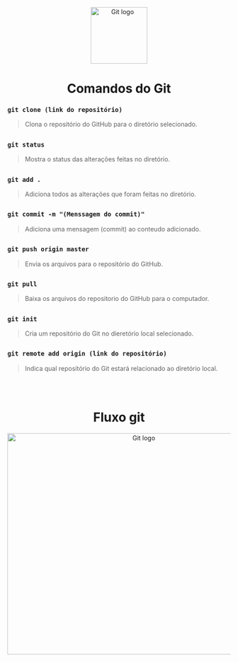 <p align="center">
  <img src="https://puxl.io/img/logo/github.svg" alt="Git logo" width="128" height="128">
</p>
<h1 align="center">Comandos do Git</h1>

### `git clone (link do repositório)`
> Clona o repositório do GitHub para o diretório selecionado.
##
### `git status`
> Mostra o status das alterações feitas no diretório.
##
### `git add .`
> Adiciona todos as alterações que foram feitas no diretório.
##
### `git commit -m "(Menssagem do commit)"`
> Adiciona uma mensagem (commit) ao conteudo adicionado.
##  
### `git push origin master`
> Envia os arquivos para o repositório do GitHub.
##
### `git pull`
> Baixa os arquivos do repositorio do GitHub para o computador.
##
### `git init`
> Cria um repositório do Git no dieretório local selecionado.
##
### `git remote add origin (link do repositório)`
> Indica qual repositório do Git estará relacionado ao diretório local.
##

<br />
<h1 align="center">Fluxo git</h1>
<p align="center">
  <img src="https://user-images.githubusercontent.com/32688131/64205332-170d9000-ce6e-11e9-9fad-db8a5e00287f.png" alt="Git logo" width="600" height="500">
</p>
